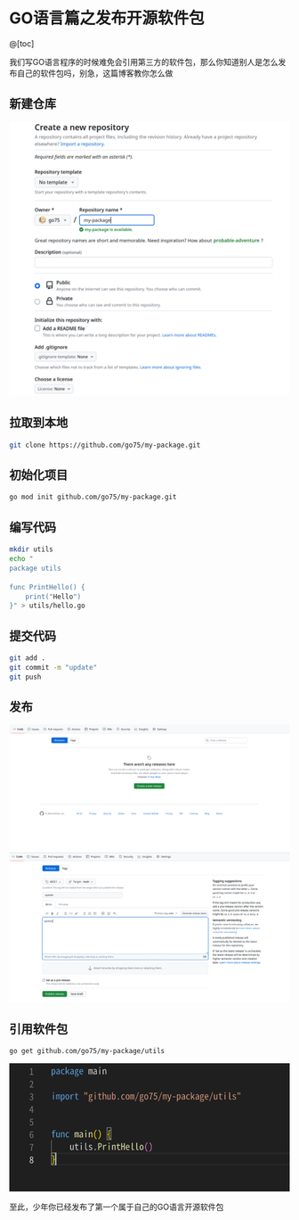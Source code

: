 # GO语言篇之发布开源软件包

@[toc]

我们写GO语言程序的时候难免会引用第三方的软件包，那么你知道别人是怎么发布自己的软件包吗，别急，这篇博客教你怎么做

## 新建仓库
![Alt text](assets/images/1.png)

## 拉取到本地
```sh
git clone https://github.com/go75/my-package.git
```

## 初始化项目
```sh
go mod init github.com/go75/my-package.git
```

## 编写代码
```sh
mkdir utils
echo "
package utils

func PrintHello() {
    print("Hello")
}" > utils/hello.go
```

## 提交代码
```sh
git add .
git commit -m "update"
git push
```

## 发布
![Alt text](assets/images/2.png)
![Alt text](assets/images/3.png)

## 引用软件包
```sh
go get github.com/go75/my-package/utils
```
![Alt text](assets/images/4.png)


至此，少年你已经发布了第一个属于自己的GO语言开源软件包